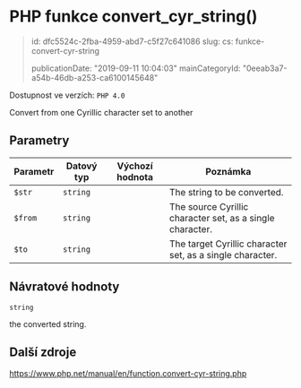 PHP funkce convert_cyr_string()
===============================

> id: dfc5524c-2fba-4959-abd7-c5f27c641086
> slug:
> 	cs: funkce-convert-cyr-string
>
> publicationDate: "2019-09-11 10:04:03"
> mainCategoryId: "0eeab3a7-a54b-46db-a253-ca6100145648"

Dostupnost ve verzích: `PHP 4.0`

Convert from one Cyrillic character set to another


Parametry
--------------

| Parametr | Datový typ | Výchozí hodnota | Poznámka |
|-----|-----|-----|-----|
| `$str` | `string` |  | The string to be converted. |
| `$from` | `string` |  | The source Cyrillic character set, as a single character. |
| `$to` | `string` |  | The target Cyrillic character set, as a single character. |


Návratové hodnoty
----------------

`string`

the converted string.

Další zdroje
------------

https://www.php.net/manual/en/function.convert-cyr-string.php
